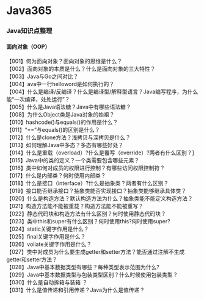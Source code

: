 # Java365

### Java知识点整理

#### 面向对象（OOP）

【001】何为面向对象？面向对象的思维是什么？  
【002】面向对象的本质是什么？什么是面向对象的三大特性？  
【003】Java与Go之间对比？  
【004】ava中一行helloword是如何执行的？  
【004】什么是编译/反编译？什么是编译型/解释型语言？Java编写程序，为什么能“一次编译，处处运行”？  
【005】什么是Java语法糖？Java中有哪些语法糖？  
【008】为什么Object类是Java对象的始祖？  
【010】hashcode()与equals()的作用是什么？  
【011】“==”与equals()的区别是什么？  
【012】什么是clone方法？浅拷贝与深拷贝是什么？  
【013】如何理解Java中多态？多态有哪些好处？  
【014】什么是重载（overload）?什么是覆写（override）?两者有什么区别？]  
【015】Java中的类的定义？一个类需要包含哪些元素？  
【016】类中如何对成员的权限进行控制？有哪些访问权限控制符？  
【017】什么是内部类？何时使用内部类？  
【018】什么是接口（interface）?什么是抽象类？两者有什么区别？  
【019】接口能否继承接口？抽象类能否实现接口？抽象类能够继承具体类？  
【020】什么是构造方法？默认构造方法为什么？抽象类能不能定义构造方法？  
【021】构造方法能不能被重载？构造方法能不能被重写？  
【022】静态代码块和构造方法有什么区别？何时使用静态代码块？  
【023】类中this和super有什么区别？何时使用this?何时使用super?  
【024】static关键字作用是什么？  
【025】final关键字作用是什么？  
【026】voliate关键字作用是什么？  
【027】类中对成员为什么要生成getter和setter方法？能否通过注解不生成getter和setter方法？  
【028】Java中基本数据类型有哪些？每种类型表示范围为什么?  
【029】Java中基本数据类型与包装类型区别？什么时候使用包装类型？  
【030】什么是自动拆箱与装箱 ？  
【031】什么是值传递和引用传递？Java为什么是值传递？      



